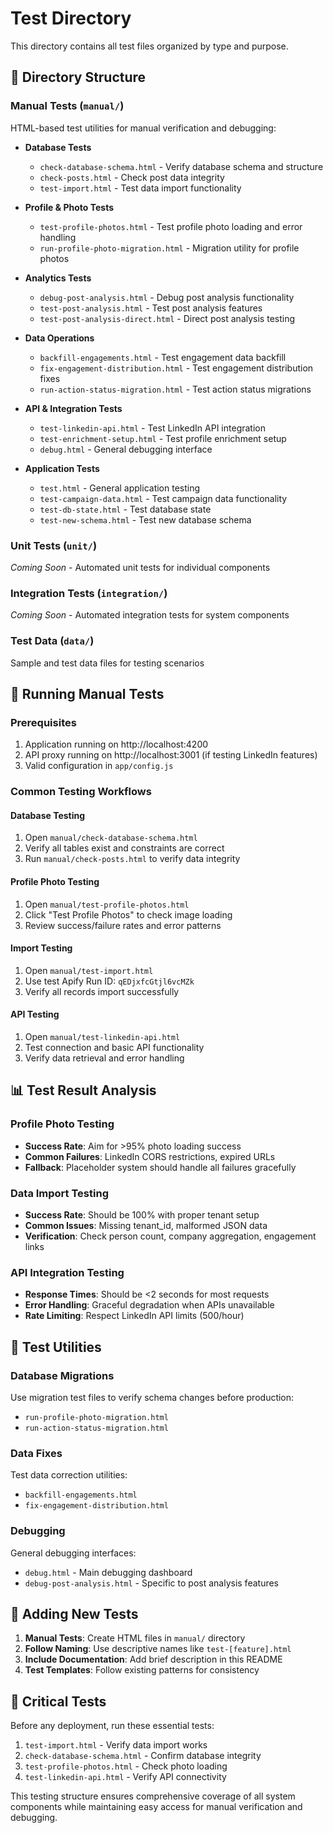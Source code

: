 # Test Directory

This directory contains all test files organized by type and purpose.

## 📁 Directory Structure

### Manual Tests (`manual/`)
HTML-based test utilities for manual verification and debugging:

- **Database Tests**
  - `check-database-schema.html` - Verify database schema and structure
  - `check-posts.html` - Check post data integrity
  - `test-import.html` - Test data import functionality

- **Profile & Photo Tests**
  - `test-profile-photos.html` - Test profile photo loading and error handling
  - `run-profile-photo-migration.html` - Migration utility for profile photos

- **Analytics Tests**
  - `debug-post-analysis.html` - Debug post analysis functionality
  - `test-post-analysis.html` - Test post analysis features
  - `test-post-analysis-direct.html` - Direct post analysis testing

- **Data Operations**
  - `backfill-engagements.html` - Test engagement data backfill
  - `fix-engagement-distribution.html` - Test engagement distribution fixes
  - `run-action-status-migration.html` - Test action status migrations

- **API & Integration Tests**
  - `test-linkedin-api.html` - Test LinkedIn API integration
  - `test-enrichment-setup.html` - Test profile enrichment setup
  - `debug.html` - General debugging interface

- **Application Tests**
  - `test.html` - General application testing
  - `test-campaign-data.html` - Test campaign data functionality
  - `test-db-state.html` - Test database state
  - `test-new-schema.html` - Test new database schema

### Unit Tests (`unit/`)
*Coming Soon* - Automated unit tests for individual components

### Integration Tests (`integration/`)
*Coming Soon* - Automated integration tests for system components

### Test Data (`data/`)
Sample and test data files for testing scenarios

## 🧪 Running Manual Tests

### Prerequisites
1. Application running on http://localhost:4200
2. API proxy running on http://localhost:3001 (if testing LinkedIn features)
3. Valid configuration in `app/config.js`

### Common Testing Workflows

#### Database Testing
1. Open `manual/check-database-schema.html`
2. Verify all tables exist and constraints are correct
3. Run `manual/check-posts.html` to verify data integrity

#### Profile Photo Testing
1. Open `manual/test-profile-photos.html`
2. Click "Test Profile Photos" to check image loading
3. Review success/failure rates and error patterns

#### Import Testing
1. Open `manual/test-import.html`
2. Use test Apify Run ID: `qEDjxfcGtjl6vcMZk`
3. Verify all records import successfully

#### API Testing
1. Open `manual/test-linkedin-api.html`
2. Test connection and basic API functionality
3. Verify data retrieval and error handling

## 📊 Test Result Analysis

### Profile Photo Testing
- **Success Rate**: Aim for >95% photo loading success
- **Common Failures**: LinkedIn CORS restrictions, expired URLs
- **Fallback**: Placeholder system should handle all failures gracefully

### Data Import Testing
- **Success Rate**: Should be 100% with proper tenant setup
- **Common Issues**: Missing tenant_id, malformed JSON data
- **Verification**: Check person count, company aggregation, engagement links

### API Integration Testing
- **Response Times**: Should be <2 seconds for most requests
- **Error Handling**: Graceful degradation when APIs unavailable
- **Rate Limiting**: Respect LinkedIn API limits (500/hour)

## 🔧 Test Utilities

### Database Migrations
Use migration test files to verify schema changes before production:
- `run-profile-photo-migration.html`
- `run-action-status-migration.html`

### Data Fixes
Test data correction utilities:
- `backfill-engagements.html`
- `fix-engagement-distribution.html`

### Debugging
General debugging interfaces:
- `debug.html` - Main debugging dashboard
- `debug-post-analysis.html` - Specific to post analysis features

## 📝 Adding New Tests

1. **Manual Tests**: Create HTML files in `manual/` directory
2. **Follow Naming**: Use descriptive names like `test-[feature].html`
3. **Include Documentation**: Add brief description in this README
4. **Test Templates**: Follow existing patterns for consistency

## 🚨 Critical Tests

Before any deployment, run these essential tests:
1. `test-import.html` - Verify data import works
2. `check-database-schema.html` - Confirm database integrity
3. `test-profile-photos.html` - Check photo loading
4. `test-linkedin-api.html` - Verify API connectivity

This testing structure ensures comprehensive coverage of all system components while maintaining easy access for manual verification and debugging.